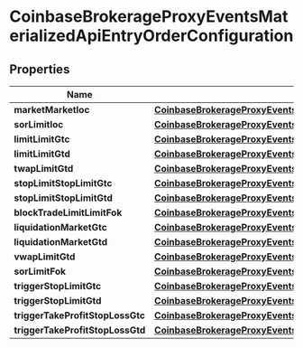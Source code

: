 
# CoinbaseBrokerageProxyEventsMaterializedApiEntryOrderConfiguration

## Properties
Name | Type | Description | Notes
------------ | ------------- | ------------- | -------------
**marketMarketIoc** | [**CoinbaseBrokerageProxyEventsMaterializedApiEntryOrderConfigurationMarketMarketIoc**](CoinbaseBrokerageProxyEventsMaterializedApiEntryOrderConfigurationMarketMarketIoc.md) |  |  [optional]
**sorLimitIoc** | [**CoinbaseBrokerageProxyEventsMaterializedApiEntryOrderConfigurationSorLimitIoc**](CoinbaseBrokerageProxyEventsMaterializedApiEntryOrderConfigurationSorLimitIoc.md) |  |  [optional]
**limitLimitGtc** | [**CoinbaseBrokerageProxyEventsMaterializedApiEntryOrderConfigurationLimitLimitGtc**](CoinbaseBrokerageProxyEventsMaterializedApiEntryOrderConfigurationLimitLimitGtc.md) |  |  [optional]
**limitLimitGtd** | [**CoinbaseBrokerageProxyEventsMaterializedApiEntryOrderConfigurationLimitLimitGtd**](CoinbaseBrokerageProxyEventsMaterializedApiEntryOrderConfigurationLimitLimitGtd.md) |  |  [optional]
**twapLimitGtd** | [**CoinbaseBrokerageProxyEventsMaterializedApiEntryOrderConfigurationTwapLimitGtd**](CoinbaseBrokerageProxyEventsMaterializedApiEntryOrderConfigurationTwapLimitGtd.md) |  |  [optional]
**stopLimitStopLimitGtc** | [**CoinbaseBrokerageProxyEventsMaterializedApiEntryOrderConfigurationStopLimitStopLimitGtc**](CoinbaseBrokerageProxyEventsMaterializedApiEntryOrderConfigurationStopLimitStopLimitGtc.md) |  |  [optional]
**stopLimitStopLimitGtd** | [**CoinbaseBrokerageProxyEventsMaterializedApiEntryOrderConfigurationStopLimitStopLimitGtd**](CoinbaseBrokerageProxyEventsMaterializedApiEntryOrderConfigurationStopLimitStopLimitGtd.md) |  |  [optional]
**blockTradeLimitLimitFok** | [**CoinbaseBrokerageProxyEventsMaterializedApiEntryOrderConfigurationBlockTradeLimitLimitFok**](CoinbaseBrokerageProxyEventsMaterializedApiEntryOrderConfigurationBlockTradeLimitLimitFok.md) |  |  [optional]
**liquidationMarketGtc** | [**CoinbaseBrokerageProxyEventsMaterializedApiEntryOrderConfigurationLiquidationMarketGtc**](CoinbaseBrokerageProxyEventsMaterializedApiEntryOrderConfigurationLiquidationMarketGtc.md) |  |  [optional]
**liquidationMarketGtd** | [**CoinbaseBrokerageProxyEventsMaterializedApiEntryOrderConfigurationLiquidationMarketGtd**](CoinbaseBrokerageProxyEventsMaterializedApiEntryOrderConfigurationLiquidationMarketGtd.md) |  |  [optional]
**vwapLimitGtd** | [**CoinbaseBrokerageProxyEventsMaterializedApiEntryOrderConfigurationVwapLimitGtd**](CoinbaseBrokerageProxyEventsMaterializedApiEntryOrderConfigurationVwapLimitGtd.md) |  |  [optional]
**sorLimitFok** | [**CoinbaseBrokerageProxyEventsMaterializedApiEntryOrderConfigurationSorLimitFok**](CoinbaseBrokerageProxyEventsMaterializedApiEntryOrderConfigurationSorLimitFok.md) |  |  [optional]
**triggerStopLimitGtc** | [**CoinbaseBrokerageProxyEventsMaterializedApiEntryOrderConfigurationTriggerStopLimitGtc**](CoinbaseBrokerageProxyEventsMaterializedApiEntryOrderConfigurationTriggerStopLimitGtc.md) |  |  [optional]
**triggerStopLimitGtd** | [**CoinbaseBrokerageProxyEventsMaterializedApiEntryOrderConfigurationTriggerStopLimitGtd**](CoinbaseBrokerageProxyEventsMaterializedApiEntryOrderConfigurationTriggerStopLimitGtd.md) |  |  [optional]
**triggerTakeProfitStopLossGtc** | [**CoinbaseBrokerageProxyEventsMaterializedApiEntryOrderConfigurationTriggerTakeProfitStopLossGtc**](CoinbaseBrokerageProxyEventsMaterializedApiEntryOrderConfigurationTriggerTakeProfitStopLossGtc.md) |  |  [optional]
**triggerTakeProfitStopLossGtd** | [**CoinbaseBrokerageProxyEventsMaterializedApiEntryOrderConfigurationTriggerTakeProfitStopLossGtd**](CoinbaseBrokerageProxyEventsMaterializedApiEntryOrderConfigurationTriggerTakeProfitStopLossGtd.md) |  |  [optional]



